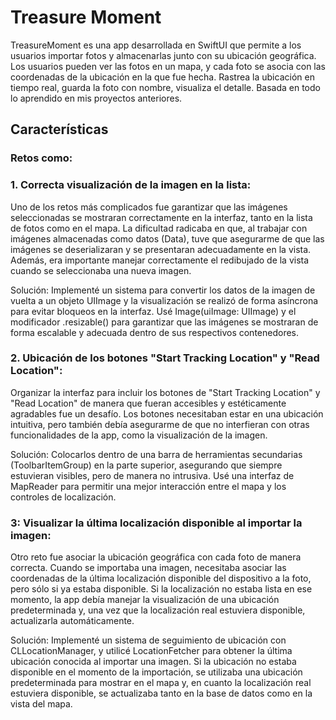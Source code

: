 # Treasure Moment
TreasureMoment es una app desarrollada en SwiftUI que permite a los usuarios importar fotos y almacenarlas junto con su ubicación geográfica. Los usuarios pueden ver las fotos en un mapa, y cada foto se asocia con las coordenadas de la ubicación en la que fue hecha. Rastrea la ubicación en tiempo real, guarda la foto con nombre, visualiza el detalle. Basada en todo lo aprendido en mis proyectos anteriores. 
## Características
### Retos como:

### 1. **Correcta visualización de la imagen en la lista:**
Uno de los retos más complicados fue garantizar que las imágenes seleccionadas se mostraran correctamente en la interfaz, tanto en la lista de fotos como en el mapa. La dificultad radicaba en que, al trabajar con imágenes almacenadas como datos (Data), tuve que asegurarme de que las imágenes se deserializaran y se presentaran adecuadamente en la vista. Además, era importante manejar correctamente el redibujado de la vista cuando se seleccionaba una nueva imagen.

Solución:
Implementé un sistema para convertir los datos de la imagen de vuelta a un objeto UIImage y la visualización se realizó de forma asíncrona para evitar bloqueos en la interfaz. Usé Image(uiImage: UIImage) y el modificador .resizable() para garantizar que las imágenes se mostraran de forma escalable y adecuada dentro de sus respectivos contenedores.

### 2. **Ubicación de los botones "Start Tracking Location" y "Read Location":**
Organizar la interfaz para incluir los botones de "Start Tracking Location" y "Read Location" de manera que fueran accesibles y estéticamente agradables fue un desafío. Los botones necesitaban estar en una ubicación intuitiva, pero también debía asegurarme de que no interfieran con otras funcionalidades de la app, como la visualización de la imagen.

Solución:
Colocarlos dentro de una barra de herramientas secundarias (ToolbarItemGroup) en la parte superior, asegurando que siempre estuvieran visibles, pero de manera no intrusiva. Usé una interfaz de MapReader para permitir una mejor interacción entre el mapa y los controles de localización.

### 3: **Visualizar la última localización disponible al importar la imagen:**
Otro reto fue asociar la ubicación geográfica con cada foto de manera correcta. Cuando se importaba una imagen, necesitaba asociar las coordenadas de la última localización disponible del dispositivo a la foto, pero sólo si ya estaba disponible. Si la localización no estaba lista en ese momento, la app debía manejar la visualización de una ubicación predeterminada y, una vez que la localización real estuviera disponible, actualizarla automáticamente.

Solución:
Implementé un sistema de seguimiento de ubicación con CLLocationManager, y utilicé LocationFetcher para obtener la última ubicación conocida al importar una imagen. Si la ubicación no estaba disponible en el momento de la importación, se utilizaba una ubicación predeterminada para mostrar en el mapa y, en cuanto la localización real estuviera disponible, se actualizaba tanto en la base de datos como en la vista del mapa.
